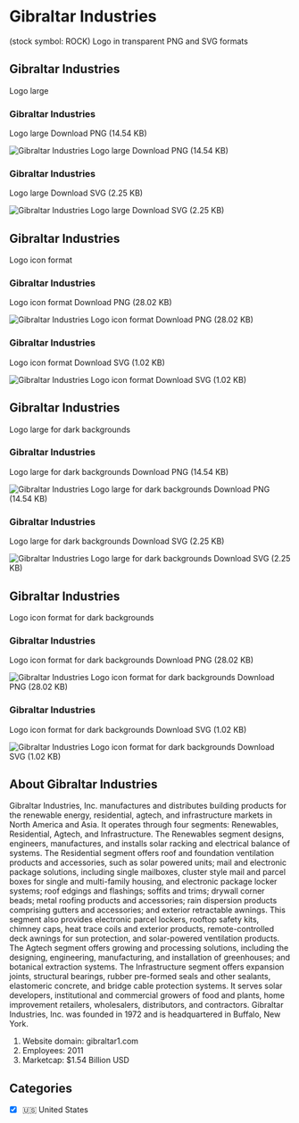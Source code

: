 # Gibraltar Industries
 (stock symbol: ROCK) Logo in transparent PNG and SVG formats

## Gibraltar Industries
 Logo large

### Gibraltar Industries
 Logo large Download PNG (14.54 KB)

![Gibraltar Industries
 Logo large Download PNG (14.54 KB)](/img/orig/ROCK_BIG-f371fab2.png)

### Gibraltar Industries
 Logo large Download SVG (2.25 KB)

![Gibraltar Industries
 Logo large Download SVG (2.25 KB)](/img/orig/ROCK_BIG-1ff76a94.svg)

## Gibraltar Industries
 Logo icon format

### Gibraltar Industries
 Logo icon format Download PNG (28.02 KB)

![Gibraltar Industries
 Logo icon format Download PNG (28.02 KB)](/img/orig/ROCK-6fb6a569.png)

### Gibraltar Industries
 Logo icon format Download SVG (1.02 KB)

![Gibraltar Industries
 Logo icon format Download SVG (1.02 KB)](/img/orig/ROCK-8b97740b.svg)

## Gibraltar Industries
 Logo large for dark backgrounds

### Gibraltar Industries
 Logo large for dark backgrounds Download PNG (14.54 KB)

![Gibraltar Industries
 Logo large for dark backgrounds Download PNG (14.54 KB)](/img/orig/ROCK_BIG.D-e07ea405.png)

### Gibraltar Industries
 Logo large for dark backgrounds Download SVG (2.25 KB)

![Gibraltar Industries
 Logo large for dark backgrounds Download SVG (2.25 KB)](/img/orig/ROCK_BIG.D-745afe3f.svg)

## Gibraltar Industries
 Logo icon format for dark backgrounds

### Gibraltar Industries
 Logo icon format for dark backgrounds Download PNG (28.02 KB)

![Gibraltar Industries
 Logo icon format for dark backgrounds Download PNG (28.02 KB)](/img/orig/ROCK.D-12584f23.png)

### Gibraltar Industries
 Logo icon format for dark backgrounds Download SVG (1.02 KB)

![Gibraltar Industries
 Logo icon format for dark backgrounds Download SVG (1.02 KB)](/img/orig/ROCK.D-db950d5c.svg)

## About Gibraltar Industries


Gibraltar Industries, Inc. manufactures and distributes building products for the renewable energy, residential, agtech, and infrastructure markets in North America and Asia. It operates through four segments: Renewables, Residential, Agtech, and Infrastructure. The Renewables segment designs, engineers, manufactures, and installs solar racking and electrical balance of systems. The Residential segment offers roof and foundation ventilation products and accessories, such as solar powered units; mail and electronic package solutions, including single mailboxes, cluster style mail and parcel boxes for single and multi-family housing, and electronic package locker systems; roof edgings and flashings; soffits and trims; drywall corner beads; metal roofing products and accessories; rain dispersion products comprising gutters and accessories; and exterior retractable awnings. This segment also provides electronic parcel lockers, rooftop safety kits, chimney caps, heat trace coils and exterior products, remote-controlled deck awnings for sun protection, and solar-powered ventilation products. The Agtech segment offers growing and processing solutions, including the designing, engineering, manufacturing, and installation of greenhouses; and botanical extraction systems. The Infrastructure segment offers expansion joints, structural bearings, rubber pre-formed seals and other sealants, elastomeric concrete, and bridge cable protection systems. It serves solar developers, institutional and commercial growers of food and plants, home improvement retailers, wholesalers, distributors, and contractors. Gibraltar Industries, Inc. was founded in 1972 and is headquartered in Buffalo, New York.

1. Website domain: gibraltar1.com
2. Employees: 2011
3. Marketcap: $1.54 Billion USD


## Categories
- [x] 🇺🇸 United States
